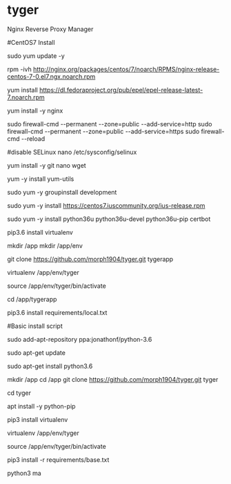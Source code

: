 # tyger
Nginx Reverse Proxy Manager

#CentOS7 Install

sudo yum update -y

rpm -ivh http://nginx.org/packages/centos/7/noarch/RPMS/nginx-release-centos-7-0.el7.ngx.noarch.rpm

yum install https://dl.fedoraproject.org/pub/epel/epel-release-latest-7.noarch.rpm

yum install -y nginx

sudo firewall-cmd --permanent --zone=public --add-service=http 
sudo firewall-cmd --permanent --zone=public --add-service=https
sudo firewall-cmd --reload

#disable SELinux
nano /etc/sysconfig/selinux


yum install -y git nano wget

yum -y install yum-utils

sudo yum -y groupinstall development

sudo yum -y install https://centos7.iuscommunity.org/ius-release.rpm

sudo yum -y install python36u python36u-devel python36u-pip certbot

pip3.6 install virtualenv

mkdir /app
mkdir /app/env

git clone https://github.com/morph1904/tyger.git tygerapp

virtualenv /app/env/tyger

source /app/env/tyger/bin/activate

cd /app/tygerapp

pip3.6 install requirements/local.txt






#Basic install script

sudo add-apt-repository ppa:jonathonf/python-3.6

sudo apt-get update

sudo apt-get install python3.6



mkdir /app
cd /app
git clone https://github.com/morph1904/tyger.git tyger

cd tyger

apt install -y python-pip

pip3 install virtualenv

virtualenv /app/env/tyger

source /app/env/tyger/bin/activate 

pip3 install -r requirements/base.txt

python3 ma